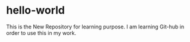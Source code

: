 # hello-world
This is the New Repository for learning purpose.
I am learning Git-hub in order to use this in my work.
